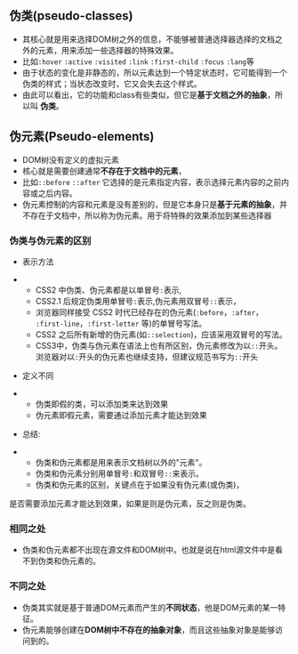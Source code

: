 ## 伪类(pseudo-classes)

- 其核⼼就是⽤来选择DOM树之外的信息，不能够被普通选择器选择的⽂档之外的元素，⽤来添加⼀些选择器的特殊效果。
- ⽐如`:hover` `:active` `:visited` `:link` `:first-child` `:focus` `:lang`等
- 由于状态的变化是⾮静态的，所以元素达到⼀个特定状态时，它可能得到⼀个伪类的样式；当状态改变时，它⼜会失去这个样式。
- 由此可以看出，它的功能和class有些类似，但它是**基于⽂档之外的抽象**，所以叫 **伪类**。



## 伪元素(Pseudo-elements)

- DOM树没有定义的虚拟元素
- 核⼼就是需要创建通常**不存在于⽂档中的元素**，
- ⽐如`::before` `::after` 它选择的是元素指定内容，表示选择元素内容的之前内容或之后内容。
- 伪元素控制的内容和元素是没有差别的，但是它本身只是**基于元素的抽象**，并不存在于⽂档中，所以称为伪元素。⽤于将特殊的效果添加到某些选择器



### 伪类与伪元素的区别

- 表示⽅法

- - CSS2 中伪类、伪元素都是以单冒号`:`表示,
  - CSS2.1 后规定伪类⽤单冒号`:`表示,伪元素⽤双冒号`::`表示，
  - 浏览器同样接受 CSS2 时代已经存在的伪元素(`:before`，`:after`， `:first-line`，`:first-letter` 等)的单冒号写法。
  - CSS2 之后所有新增的伪元素(如`::selection`)，应该采⽤双冒号的写法。
  - CSS3中，伪类与伪元素在语法上也有所区别，伪元素修改为以`::`开头。浏览器对以`:`开头的伪元素也继续⽀持，但建议规范书写为`::`开头

- 定义不同

- - 伪类即假的类，可以添加类来达到效果
  - 伪元素即假元素，需要通过添加元素才能达到效果

- 总结:

- - 伪类和伪元素都是⽤来表示⽂档树以外的"元素"。
  - 伪类和伪元素分别⽤单冒号`:`和双冒号`::`来表示。
  - 伪类和伪元素的区别，关键点在于如果没有伪元素(或伪类)，

是否需要添加元素才能达到效果，如果是则是伪元素，反之则是伪类。



### 相同之处

- 伪类和伪元素都不出现在源⽂件和DOM树中。也就是说在html源⽂件中是看不到伪类和伪元素的。



### 不同之处

- 伪类其实就是基于普通DOM元素⽽产⽣的**不同状态**，他是DOM元素的某⼀特征。
- 伪元素能够创建在**DOM树中不存在的抽象对象**，⽽且这些抽象对象是能够访问到的。